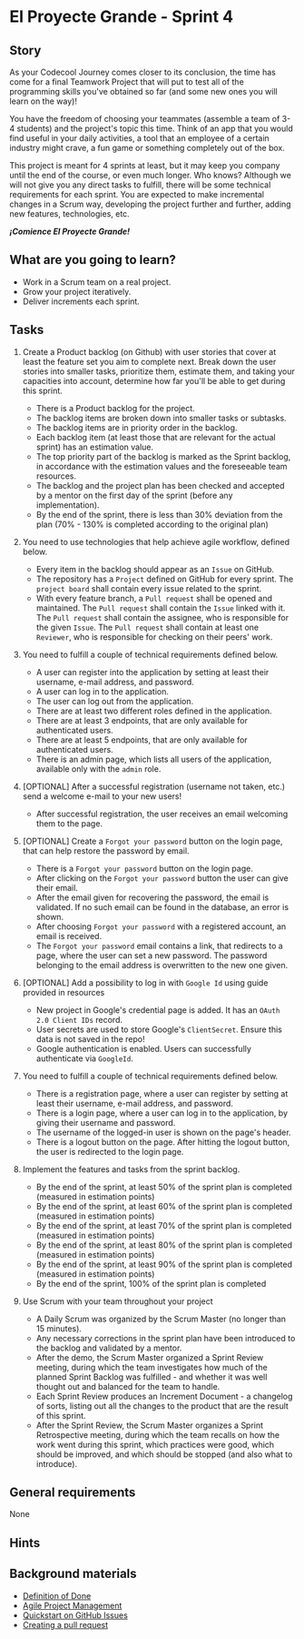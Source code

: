 # El Proyecte Grande - Sprint 4

## Story

As your Codecool Journey comes closer to its conclusion, the time has come for a final Teamwork Project that will put to test all of the programming skills you've obtained so far (and some new ones you will learn on the way)!

You have the freedom of choosing your teammates (assemble a team of 3-4 students) and the project's topic this time. Think of an app that you would find useful in your daily activities, a tool that an employee of a certain industry might crave, a fun game or something completely out of the box.

This project is meant for 4 sprints at least, but it may keep you company until the end of the course, or even much longer. Who knows? Although we will not give you any direct tasks to fulfill, there will be some technical requirements for each sprint. You are expected to make incremental changes in a Scrum way, developing the project further and further, adding new features, technologies, etc.

***¡Comience El Proyecte Grande!***

## What are you going to learn?

- Work in a Scrum team on a real project.
- Grow your project iteratively.
- Deliver increments each sprint.

## Tasks

1. Create a Product backlog (on Github) with user stories that cover at least the feature set you aim to complete next. Break down the user stories into smaller tasks, prioritize them, estimate them, and taking your capacities into account, determine how far you'll be able to get during this sprint.
    - There is a Product backlog for the project.
    - The backlog items are broken down into smaller tasks or subtasks.
    - The backlog items are in priority order in the backlog.
    - Each backlog item (at least those that are relevant for the actual sprint) has an estimation value.
    - The top priority part of the backlog is marked as the Sprint backlog, in accordance with the estimation values and the foreseeable team resources.
    - The backlog and the project plan has been checked and accepted by a mentor on the first day of the sprint (before any implementation).
    - By the end of the sprint, there is less than 30% deviation from the plan (70% - 130% is completed according to the original plan)

2. You need to use technologies that help achieve agile workflow, defined below.
    - Every item in the backlog should appear as an `Issue` on GitHub.
    - The repository has a `Project` defined on GitHub for every sprint. The `project board` shall contain every issue related to the sprint.
    - With every feature branch, a `Pull request` shall be opened and maintained. The `Pull request` shall contain the `Issue` linked with it. The `Pull request` shall contain the assignee, who is responsible for the given `Issue`. The `Pull request` shall contain at least one `Reviewer`, who is responsible for checking on their peers' work.

3. You need to fulfill a couple of technical requirements defined below.
    - A user can register into the application by setting at least their username, e-mail address, and password.
    - A user can log in to the application.
    - The user can log out from the application.
    - There are at least two different roles defined in the application.
    - There are at least 3 endpoints, that are only available for authenticated users.
    - There are at least 5 endpoints, that are only available for authenticated users.
    - There is an admin page, which lists all users of the application, available only with the `admin` role.

4. [OPTIONAL] After a successful registration (username not taken, etc.) send a welcome e-mail to your new users!
    - After successful registration, the user receives an email welcoming them to the page.

5. [OPTIONAL] Create a `Forgot your password` button on the login page, that can help restore the password by email.
    - There is a `Forgot your password` button on the login page.
    - After clicking on the `Forgot your password` button the user can give their email.
    - After the email given for recovering the password, the email is validated. If no such email can be found in the database, an error is shown.
    - After choosing `Forgot your password` with a registered account, an email is received.
    - The `Forgot your password` email contains a link, that redirects to a page, where the user can set a new password. The password belonging to the email address is overwritten to the new one given.

6. [OPTIONAL] Add a possibility to log in with `Google Id` using guide provided in resources
    - New project in Google's credential page is added. It has an `OAuth 2.0 Client IDs` record.
    - User secrets are used to store Google's `ClientSecret`. Ensure this data is not saved in the repo!
    - Google authentication is enabled. Users can successfully authenticate via `GoogleId`.

7. You need to fulfill a couple of technical requirements defined below.
    - There is a registration page, where a user can register by setting at least their username, e-mail address, and password.
    - There is a login page, where a user can log in to the application, by giving their username and password.
    - The username of the logged-in user is shown on the page's header.
    - There is a logout button on the page. After hitting the logout button, the user is redirected to the login page.

8. Implement the features and tasks from the sprint backlog.
    - By the end of the sprint, at least 50% of the sprint plan is completed (measured in estimation points)
    - By the end of the sprint, at least 60% of the sprint plan is completed (measured in estimation points)
    - By the end of the sprint, at least 70% of the sprint plan is completed (measured in estimation points)
    - By the end of the sprint, at least 80% of the sprint plan is completed (measured in estimation points)
    - By the end of the sprint, at least 90% of the sprint plan is completed (measured in estimation points)
    - By the end of the sprint, 100% of the sprint plan is completed

9. Use Scrum with your team throughout your project
    - A Daily Scrum was organized by the Scrum Master (no longer than 15 minutes).
    - Any necessary corrections in the sprint plan have been introduced to the backlog and validated by a mentor.
    - After the demo, the Scrum Master organized a Sprint Review meeting, during which the team investigates how much of the planned Sprint Backlog was fulfilled - and whether it was well thought out and balanced for the team to handle.
    - Each Sprint Review produces an Increment Document - a changelog of sorts, listing out all the changes to the product that are the result of this sprint.
    - After the Sprint Review, the Scrum Master organizes a Sprint Retrospective meeting, during which the team recalls on how the work went during this sprint, which practices were good, which should be improved, and which should be stopped (and also what to introduce).

## General requirements

None

## Hints



## Background materials

- <i class="far fa-exclamation"></i> [Definition of Done](project/curriculum/materials/pages/methodology/definition-of-done.md)
- <i class="far fa-exclamation"></i> [Agile Project Management](project/curriculum/materials/pages/methodology/agile-project-management.md)
- [Quickstart on GitHub Issues](https://docs.github.com/en/issues/tracking-your-work-with-issues/quickstart)
- [Creating a pull request](https://docs.github.com/en/github/collaborating-with-pull-requests/proposing-changes-to-your-work-with-pull-requests/creating-a-pull-request)

